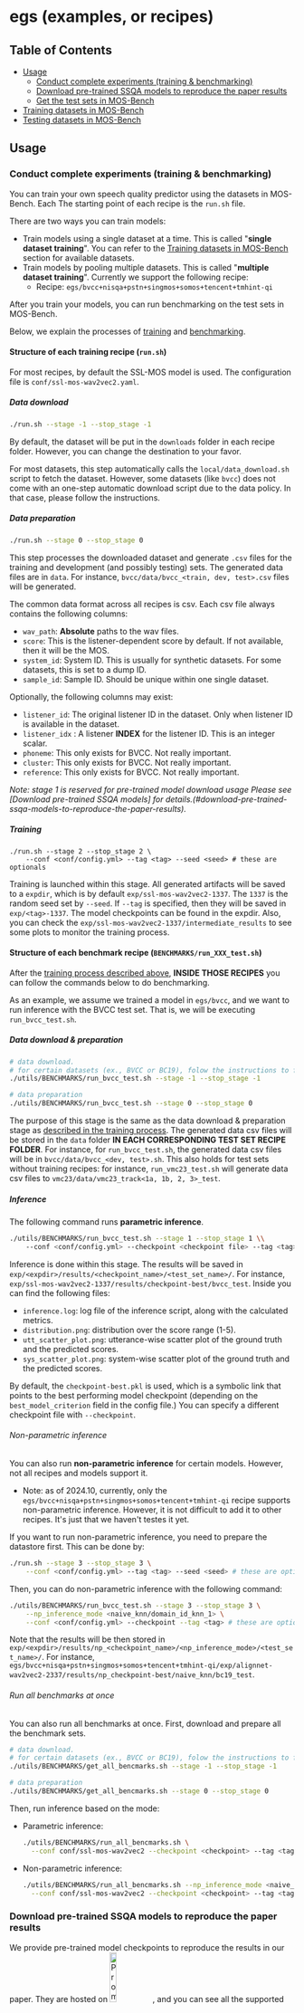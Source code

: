 # egs (examples, or recipes)

## Table of Contents

- [Usage](#usage)
  - [Conduct complete experiments (training & benchmarking)](#conduct-complete-experiments-training--benchmarking)
  - [Download pre-trained SSQA models to reproduce the paper results](#download-pre-trained-ssqa-models-to-reproduce-the-paper-results)
  - [Get the test sets in MOS-Bench](#get-the-test-sets-in-mos-bench)
- [Training datasets in MOS-Bench](#training-datasets-in-mos-bench)
- [Testing datasets in MOS-Bench](#testing-sets-in-mos-bench)

## Usage

### Conduct complete experiments (training & benchmarking)

You can train your own speech quality predictor using the datasets in MOS-Bench. Each The starting point of each recipe is the `run.sh` file.

There are two ways you can train models:
- Train models using a single dataset at a time. This is called "**single dataset training**". You can refer to the [Training datasets in MOS-Bench](#training-datasets-in-mos-bench) section for available datasets.
- Train models by pooling multiple datasets. This is called "**multiple dataset training**". Currently we support the following recipe:
    - Recipe: `egs/bvcc+nisqa+pstn+singmos+somos+tencent+tmhint-qi`

After you train your models, you can run benchmarking on the test sets in MOS-Bench.

Below, we explain the processes of [training](#structure-of-each-training-recipe-runsh) and [benchmarking](#structure-of-each-benchmark-recipe-benchmarksrun_xxx_testsh).

#### Structure of each training recipe (`run.sh`)

For most recipes, by default the SSL-MOS model is used. The configuration file is `conf/ssl-mos-wav2vec2.yaml`.

##### Data download

```bash
./run.sh --stage -1 --stop_stage -1
```

By default, the dataset will be put in the `downloads` folder in each recipe folder. However, you can change the destination to your favor.

For most datasets, this step automatically calls the `local/data_download.sh` script to fetch the dataset. However, some datasets (like `bvcc`) does not come with an one-step automatic download script due to the data policy. In that case, please follow the instructions.

##### Data preparation

```bash
./run.sh --stage 0 --stop_stage 0
```

This step processes the downloaded dataset and generate `.csv` files for the training and development (and possibly testing) sets. The generated data files are in `data`. For instance, `bvcc/data/bvcc_<train, dev, test>.csv` files will be generated.

The common data format across all recipes is csv. Each csv file always contains the following columns:

- `wav_path`: **Absolute** paths to the wav files.
- `score`: This is the listener-dependent score by default. If not available, then it will be the MOS.
- `system_id`: System ID. This is usually for synthetic datasets. For some datasets, this is set to a dump ID.
- `sample_id`: Sample ID. Should be unique within one single dataset.

Optionally, the following columns may exist:

- `listener_id`: The original listener ID in the dataset. Only when listener ID is available in the dataset.
- `listener_idx` : A listener **INDEX** for the listener ID. This is an integer scalar.
- `phoneme`: This only exists for BVCC. Not really important.
- `cluster`: This only exists for BVCC. Not really important.
- `reference`: This only exists for BVCC. Not really important.

_Note: stage 1 is reserved for pre-trained model download usage Please see [Download pre-trained SSQA models] for details.(#download-pre-trained-ssqa-models-to-reproduce-the-paper-results)._

##### Training

```
./run.sh --stage 2 --stop_stage 2 \
    --conf <conf/config.yml> --tag <tag> --seed <seed> # these are optionals
```

Training is launched within this stage. All generated artifacts will be saved to a `expdir`, which is by default `exp/ssl-mos-wav2vec2-1337`. The `1337` is the random seed set by `--seed`. If `--tag` is specified, then they will be saved in `exp/<tag>-1337`. The model checkpoints can be found in the expdir.  Also, you can check the `exp/ssl-mos-wav2vec2-1337/intermediate_results` to see some plots to monitor the training process.

#### Structure of each benchmark recipe (`BENCHMARKS/run_XXX_test.sh`)

After the [training process described above](#structure-of-each-training-recipe-runsh), **INSIDE THOSE RECIPES** you can follow the commands below to do benchmarking.

As an example, we assume we trained a model in `egs/bvcc`, and we want to run inference with the BVCC test set. That is, we will be executing `run_bvcc_test.sh`.

##### Data download & preparation

```bash
# data download.
# for certain datasets (ex., BVCC or BC19), folow the instructions to finish downloading.
./utils/BENCHMARKS/run_bvcc_test.sh --stage -1 --stop_stage -1

# data preparation
./utils/BENCHMARKS/run_bvcc_test.sh --stage 0 --stop_stage 0
```

The purpose of this stage is the same as the data download & preparation stage as [described in the training process](#structure-of-each-training-recipe-runsh). The generated data csv files will be stored in the `data` folder **IN EACH CORRESPONDING TEST SET RECIPE FOLDER**. For instance, for `run_bvcc_test.sh`, the generated data csv files will be in `bvcc/data/bvcc_<dev, test>.sh`. This also holds for test sets without training recipes: for instance, `run_vmc23_test.sh` will generate data csv files to `vmc23/data/vmc23_track<1a, 1b, 2, 3>_test`.

##### Inference

The following command runs **parametric inference**.

```bash
./utils/BENCHMARKS/run_bvcc_test.sh --stage 1 --stop_stage 1 \\
    --conf <conf/config.yml> --checkpoint <checkpoint file> --tag <tag> # these are optionals
```

Inference is done within this stage. The results will be saved in `exp/<expdir>/results/<checkpoint_name>/<test_set_name>/`. For instance, `exp/ssl-mos-wav2vec2-1337/results/checkpoint-best/bvcc_test`. Inside you can find the following files:
- `inference.log`: log file of the inference script, along with the calculated metrics.
- `distribution.png`: distribution over the score range (1-5).
- `utt_scatter_plot.png`: utterance-wise scatter plot of the ground truth and the predicted scores.
- `sys_scatter_plot.png`: system-wise scatter plot of the ground truth and the predicted scores.

By default, the `checkpoint-best.pkl` is used, which is a symbolic link that points to the best performing model checkpoint (depending on the `best_model_criterion` field in the config file.) You can specify a different checkpoint file with `--checkpoint`.

###### Non-parametric inference

You can also run **non-parametric inference** for certain models. However, not all recipes and models support it.
- Note: as of 2024.10, currently, only the `egs/bvcc+nisqa+pstn+singmos+somos+tencent+tmhint-qi` recipe supports non-parametric inference. However, it is not difficult to add it to other recipes. It's just that we haven't testes it yet.

If you want to run non-parametric inference, you need to prepare the datastore first. This can be done by:

```bash
./run.sh --stage 3 --stop_stage 3 \
    --conf <conf/config.yml> --tag <tag> --seed <seed> # these are optionals
```

Then, you can do non-parametric inference with the following command:

```bash
./utils/BENCHMARKS/run_bvcc_test.sh --stage 3 --stop_stage 3 \
    --np_inference_mode <naive_knn/domain_id_knn_1> \
    --conf <conf/config.yml> --checkpoint --tag <tag> # these are optionals
```

Note that the results will be then stored in `exp/<expdir>/results/np_<checkpoint_name>/<np_inference_mode>/<test_set_name>/`. For instance, `egs/bvcc+nisqa+pstn+singmos+somos+tencent+tmhint-qi/exp/alignnet-wav2vec2-2337/results/np_checkpoint-best/naive_knn/bc19_test`.

###### Run all benchmarks at once

You can also run all benchmarks at once. First, download and prepare all the benchmark sets.

```bash
# data download.
# for certain datasets (ex., BVCC or BC19), folow the instructions to finish downloading.
./utils/BENCHMARKS/get_all_bencmarks.sh --stage -1 --stop_stage -1

# data preparation
./utils/BENCHMARKS/get_all_bencmarks.sh --stage 0 --stop_stage 0
```

Then, run inference based on the mode:
- Parametric inference:
  ```bash
  ./utils/BENCHMARKS/run_all_bencmarks.sh \
    --conf conf/ssl-mos-wav2vec2 --checkpoint <checkpoint> --tag <tag> --seed <seed>  # these are optionals
  ```
- Non-parametric inference:

  ```bash
  ./utils/BENCHMARKS/run_all_bencmarks.sh --np_inference_mode <naive_knn/domain_id_knn_1> \
    --conf conf/ssl-mos-wav2vec2 --checkpoint <checkpoint> --tag <tag> --seed <seed>  # these are optionals
  ```

### Download pre-trained SSQA models to reproduce the paper results

We provide pre-trained model checkpoints to reproduce the results in our paper. They are hosted on <a href="https://huggingface.co/unilight/sheet-models"><img src="https://img.shields.io/badge/HuggingFace%20Models-FFD21E?logo=huggingface&logoColor=000" alt="Prometheus-Logo" style="width: 15%"></a>, and you can see all the supported models in the model repo.

The pre-trained models can be downloaded by executing stage 1 in each recipe.

```bash
./run.sh --stage 1 --stop_stage 1
```

The downloaded models will be in stored in `exp/pt_<model_tag>_<seed>`. For example, `exp/pt_ssl-mos-wav2vec2-2337`. Then, you can follow the instructions [here](#structure-of-each-benchmark-recipe-benchmarksrun_xxx_testsh) to run inference on all benchmarks.

### Get the test sets in MOS-Bench

This section is for users who don't want to train SSQA models but just want to get the test sets.
The design is that **you don't need to run the installation, which can be time-consuming.**

#### Data preparation

First, please set the following two variables in `egs/BENCHMARKS/get_all_bencmarks_installation_free.sh`:
- `db_root`: the root directory to save the raw datsets, including the wav files.
- `datadir`: the directory to save the `csv` files.

Then, executing the commands below.

```bash
cd egs/BENCHMARKS

# data download.
# for certain datasets (ex., BVCC or BC19), folow the instructions to finish downloading.
./utils/BENCHMARKS/get_all_bencmarks_installation_free.sh --stage -1 --stop_stage -1

# data preparation. this step generates the csv files.
./utils/BENCHMARKS/get_all_bencmarks_installation_free.sh --stage 0 --stop_stage 0
```

After the data preparation stage is done, you should get the .csv files in `datadir`. Each csv file contains the following columns:

- `wav_path`: **Absolute** paths to the wav files.
- `system_id`: System ID. This is usually for synthetic datasets. For some datasets, this is set to a dump ID.
- `sample_id`: Sample ID. Should be unique within one single dataset.
- `avg_score`: The ground truth MOS of the sample.

#### Metric calculation

You may then use your MOS predictor to run inference over the samples in the test set csv files. We suggest you to overwrite (or resave) the csv file by adding a ``answer`` column. Then, you can use the following command to calculate the metrics. Here we provide an example results csv file in [assets/example_results.csv](../assets/example_results.csv), which is based on BVCC test.

```python
python utils/calculate_metrics.py --csv assets/example_results.csv
```

The result will be:

```
[UTT][ MSE = 0.271 | LCC = 0.867 | SRCC = 0.870 | KTAU = 0.693 ] [SYS][ MSE = 0.123 | LCC = 0.9299 | SRCC = 0.9302  | KTAU = 0.777 ]
```

## Training datasets in MOS-Bench

- BVCC
    - Dataset download link: https://zenodo.org/records/6572573
    - Paper link: [[Original paper](https://arxiv.org/abs/2105.02373)] [[VoiceMOS Challenge 2022](https://arxiv.org/abs/2203.11389)]
    - Recipe: `egs/bvcc`
- SOMOS
    - Dataset download link: https://zenodo.org/records/7378801
    - Paper link: [[arXiv version](https://arxiv.org/abs/2204.03040)]
    - Recipe: `egs/somos`
- NISQA
    - Dataset download link: https://github.com/gabrielmittag/NISQA/wiki/NISQA-Corpus
    - Paper link: [[arXiv version](https://arxiv.org/abs/2104.09494)]
    - Recipe: `egs/nisqa`
- TMHINT-QI
    - Dataset download link: https://drive.google.com/file/d/1TMDiz6dnS76hxyeAcCQxeSqqEOH4UDN0/view?usp=sharing
    - Paper link: [[INTERSPEECH 2022 version](https://www.isca-speech.org/archive/pdfs/interspeech_2022/chen22i_interspeech.pdf)]
    - Recipe: `egs/tmhint-qi`
- PSTN
    - Dataset download link: https://challenge.blob.core.windows.net/pstn/train.zip
    - Paper link: [[arXiv version](https://arxiv.org/abs/2007.14598)]
    - Recipe: `egs/pstn`
- Tencent
    - Dataset download link: https://www.dropbox.com/s/ocmn78uh2lu5iwg/TencentCorups.zip?dl=0
    - Paper link: [[arXiv version](https://arxiv.org/abs/2203.16032)]
    - Recipe: `egs/tencent`
- SingMOS
    - Dataset download link: https://drive.google.com/file/d/1DtzZhk3M_jsxUxirPcFRoBhq-dsinOWN/view?usp=drive_link
    - Paper link: [[arXiv version](https://arxiv.org/abs/2406.10911)]
    - Recipe: `egs/singmos`

## Testing sets in MOS-Bench

- BVCC test
    - See descriptions in the [Training datasets in MOS-Bench](#training-datasets-in-mos-bench) section.
    - Benchmark script: `BENCHMARKS/run_bvcc_test.sh`
- BC19 test (VMC'22 OOD track)
    - Dataset download link: https://zenodo.org/records/6572573
    - Paper link: [[VoiceMOS Challenge 2022](https://arxiv.org/abs/2203.11389)]
    - Benchmark script: `BENCHMARKS/run_bc19_test.sh`
- SOMOS test
    - See descriptions in the [Training datasets in MOS-Bench](#training-datasets-in-mos-bench) section.
    - Benchmark script: `BENCHMARKS/run_somos_test.sh`
- SingMOS test (VMC'24 track 2)
    - See descriptions in the [Training datasets in MOS-Bench](#training-datasets-in-mos-bench) section.
    - Benchmark script: `BENCHMARKS/run_singmos_test.sh`
- NISQA FOR/P501/LIVETALK
    - See descriptions in the [Training datasets in MOS-Bench](#training-datasets-in-mos-bench) section.
    - Benchmark script: `BENCHMARKS/run_nisqa_test.sh`
- TMHINT-QI test
    - See descriptions in the [Training datasets in MOS-Bench](#training-datasets-in-mos-bench) section.
    - Benchmark script: `BENCHMARKS/run_tmhint_qi_test.sh`
- VMC'23 track 1a/1b/2/3 (BC2023, SVCC2023, TMHINTQI-(S))
    - Paper link: [[arXiv version](https://arxiv.org/abs/2310.02640)]
    - Benchmark script: `BENCHMARK/run_vmc23_test.sh`
